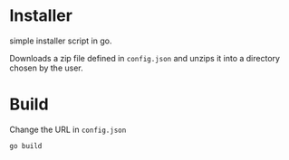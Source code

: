 # Installer
simple installer script in go.  
  
Downloads a zip file defined in `config.json` and unzips it into a directory chosen by the user.
# Build
Change the URL in `config.json`
```
go build
```
